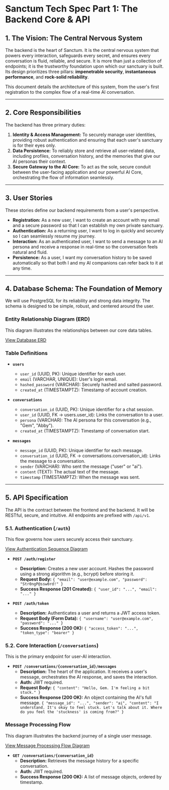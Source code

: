 # Sanctum Tech Spec Part 1: The Backend Core & API

## 1. The Vision: The Central Nervous System

The backend is the heart of Sanctum. It is the central nervous system that powers every interaction, safeguards every secret, and ensures every conversation is fluid, reliable, and secure. It is more than just a collection of endpoints; it is the trustworthy foundation upon which our sanctuary is built. Its design prioritizes three pillars: **impenetrable security**, **instantaneous performance**, and **rock-solid reliability**.

This document details the architecture of this system, from the user's first registration to the complex flow of a real-time AI conversation.

---
## 2. Core Responsibilities

The backend has three primary duties:
1.  **Identity & Access Management:** To securely manage user identities, providing robust authentication and ensuring that each user's sanctuary is for their eyes only.
2.  **Data Persistence:** To reliably store and retrieve all user-related data, including profiles, conversation history, and the memories that give our AI personas their context.
3.  **Secure Gateway to the AI Core:** To act as the sole, secure conduit between the user-facing application and our powerful AI Core, orchestrating the flow of information seamlessly.

---
## 3. User Stories

These stories define our backend requirements from a user's perspective.

* **Registration:** As a new user, I want to create an account with my email and a secure password so that I can establish my own private sanctuary.
* **Authentication:** As a returning user, I want to log in quickly and securely so I can seamlessly resume my journey.
* **Interaction:** As an authenticated user, I want to send a message to an AI persona and receive a response in real-time so the conversation feels natural and fluid.
* **Persistence:** As a user, I want my conversation history to be saved automatically so that both I and my AI companions can refer back to it at any time.

---
## 4. Database Schema: The Foundation of Memory

We will use PostgreSQL for its reliability and strong data integrity. The schema is designed to be simple, robust, and centered around the user.

### Entity Relationship Diagram (ERD)

This diagram illustrates the relationships between our core data tables.

[View Database ERD](diagram/database_schema.md)

### Table Definitions

* **`users`**
    * `user_id` (UUID, PK): Unique identifier for each user.
    * `email` (VARCHAR, UNIQUE): User's login email.
    * `hashed_password` (VARCHAR): Securely hashed and salted password.
    * `created_at` (TIMESTAMPTZ): Timestamp of account creation.

* **`conversations`**
    * `conversation_id` (UUID, PK): Unique identifier for a chat session.
    * `user_id` (UUID, FK -> users.user_id): Links the conversation to a user.
    * `persona` (VARCHAR): The AI persona for this conversation (e.g., "Gem", "Abby").
    * `created_at` (TIMESTAMPTZ): Timestamp of conversation start.

* **`messages`**
    * `message_id` (UUID, PK): Unique identifier for each message.
    * `conversation_id` (UUID, FK -> conversations.conversation_id): Links the message to a conversation.
    * `sender` (VARCHAR): Who sent the message ("user" or "ai").
    * `content` (TEXT): The actual text of the message.
    * `timestamp` (TIMESTAMPTZ): When the message was sent.

---
## 5. API Specification

The API is the contract between the frontend and the backend. It will be RESTful, secure, and intuitive. All endpoints are prefixed with `/api/v1`.

### 5.1. Authentication (`/auth`)

This flow governs how users securely access their sanctuary.

[View Authentication Sequence Diagram](diagram_auth_flow.md)

* **`POST /auth/register`**
    * **Description:** Creates a new user account. Hashes the password using a strong algorithm (e.g., bcrypt) before storing it.
    * **Request Body:** `{ "email": "user@example.com", "password": "Str0ngP@ssw0rd!" }`
    * **Success Response (201 Created):** `{ "user_id": "...", "email": "..." }`

* **`POST /auth/token`**
    * **Description:** Authenticates a user and returns a JWT access token.
    * **Request Body (Form Data):** `{ "username": "user@example.com", "password": "..." }`
    * **Success Response (200 OK):** `{ "access_token": "...", "token_type": "bearer" }`

### 5.2. Core Interaction (`/conversations`)

This is the primary endpoint for user-AI interaction.

* **`POST /conversations/{conversation_id}/messages`**
    * **Description:** The heart of the application. It receives a user's message, orchestrates the AI response, and saves the interaction.
    * **Auth:** JWT required.
    * **Request Body:** `{ "content": "Hello, Gem. I'm feeling a bit stuck." }`
    * **Success Response (200 OK):** An object containing the AI's full message. `{ "message_id": "...", "sender": "ai", "content": "I understand. It's okay to feel stuck. Let's talk about it. Where do you feel the 'stuckness' is coming from?" }`

### Message Processing Flow

This diagram illustrates the backend journey of a single user message.

[View Message Processing Flow Diagram](diagram/message_flow.mmd)

* **`GET /conversations/{conversation_id}`**
    * **Description:** Retrieves the message history for a specific conversation.
    * **Auth:** JWT required.
    * **Success Response (200 OK):** A list of message objects, ordered by timestamp.
